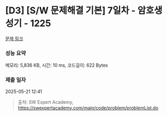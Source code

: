 # [D3] [S/W 문제해결 기본] 7일차 - 암호생성기 - 1225 

[문제 링크](https://swexpertacademy.com/main/code/problem/problemDetail.do?contestProbId=AV14uWl6AF0CFAYD) 

### 성능 요약

메모리: 5,836 KB, 시간: 10 ms, 코드길이: 622 Bytes

### 제출 일자

2025-05-21 12:41



> 출처: SW Expert Academy, https://swexpertacademy.com/main/code/problem/problemList.do